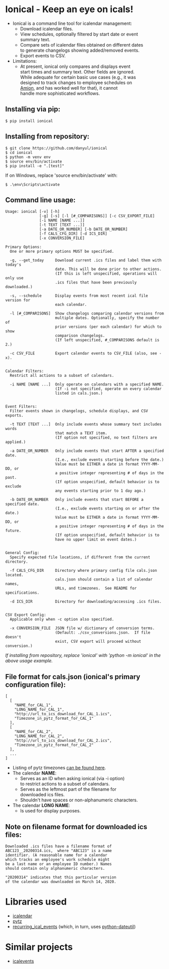 
# Ionical - Keep an eye on icals!

- Ionical is a command line tool for icalendar management:  
  - Download icalendar files.
  - View schedules, optionally filtered by start date or event   
    summary text.
  - Compare sets of icalendar files obtained on different dates  
    to generate changelogs showing added/removed events.
  - Export events to CSV.
- Limitations: 
  - At present, ionical only compares and displays event  
    start times and summary text.  Other fields are ignored.  
    While adequate for certain basic use cases (e.g., it was  
    designed to track changes to employee schedules on  
    [Amion](https://amion.com/), and has worked well for that), it cannot   
    handle more sophisticated workflows.  
  

## Installing via pip:
```
$ pip install ionical
```
  

## Installing from repository:
```
$ git clone https://github.com/danyul/ionical
$ cd ionical
$ python -m venv env
$ source env/bin/activate
$ pip install -e ".[test]"
```
If on Windows, replace 'source env/bin/activate' with:
```
$ .\env\Scripts\activate
```
  


## Command line usage:
```
Usage: ionical [-v] [-h] 
               [-g] [-s] [-l [#_COMPARISONS]] [-c CSV_EXPORT_FILE] 
               [-i NAME [NAME ...]] 
               [-t TEXT [TEXT ...]] 
               [-a DATE_OR_NUMBER] [-b DATE_OR_NUMBER]
               [-f CALS_CFG_DIR] [-d ICS_DIR] 
               [-x CONVERSION_FILE]

Primary Options:
  One or more primary options MUST be specified.

  -g, --get_today     Download current .ics files and label them with today's
                      date. This will be done prior to other actions.
                      (If this is left unspecified, operations will only use
                      .ics files that have been previously downloaded.)

  -s, --schedule      Display events from most recent ical file version for
                      each calendar.

  -l [#_COMPARISONS]  Show changelogs comparing calendar versions from
                      multiple dates. Optionally, specify the number of
                      prior versions (per each calendar) for which to show
                      comparison changelogs.
                      (If left unspecified, #_COMPARISONS default is 2.)

  -c CSV_FILE         Export calendar events to CSV_FILE (also, see -x).


Calendar Filters:
  Restrict all actions to a subset of calendars.

  -i NAME [NAME ...]  Only operate on calendars with a specified NAME.
                      (If -i not specified, operate on every calendar
                      listed in cals.json.)


Event Filters:
  Filter events shown in changelogs, schedule displays, and CSV exports.

  -t TEXT [TEXT ...]  Only include events whose summary text includes words
                      that match a TEXT item.
                      (If option not specified, no text filters are applied.)

  -a DATE_OR_NUMBER   Only include events that start AFTER a specified date.
                      (I.e., exclude events starting before the date.)
                      Value must be EITHER a date in format YYYY-MM-DD, or
                      a positive integer representing # of days in the past.
                      (If option unspecified, default behavior is to exclude
                      any events starting prior to 1 day ago.)

  -b DATE_OR_NUMBER   Only include events that start BEFORE a specified date.
                      (I.e., exclude events starting on or after the date.)
                      Value must be EITHER a date in format YYYY-MM-DD, or
                      a positive integer representing # of days in the future.
                      (If option unspecified, default behavior is to
                      have no upper limit on event dates.)


General Config:
  Specify expected file locations, if different from the current directory.

  -f CALS_CFG_DIR     Directory where primary config file cals.json located.
                      cals.json should contain a list of calendar names,
                      URLs, and timezones.  See README for specifications.

  -d ICS_DIR          Directory for downloading/accessing .ics files.


CSV Export Config:
  Applicable only when -c option also specified.

  -x CONVERSION_FILE  JSON file w/ dictionary of conversion terms.
                      (Default: ./csv_conversions.json.  If file doesn't
                      exist, CSV export will proceed without conversion.)

```

*If installing from repository, replace 'ionical' with 'python -m ionical' 
 in the above usage example.*
   
  
## File format for cals.json (ionical's primary configuration file):
```
[
  [
    "NAME_for_CAL_1", 
    "LONG_NAME_for_CAL_1", 
    "http://url_to_ics_download_for_CAL_1.ics", 
    "Timezone_in_pytz_format_for_CAL_1"
  ],
  [
    "NAME_for_CAL_2", 
    "LONG_NAME_for_CAL_2", 
    "http://url_to_ics_download_for_CAL_2.ics", 
    "Timezone_in_pytz_format_for_CAL_2"
  ],
  ...
]
```
 - Listing of pytz timezones [can be found here](https://stackoverflow.com/questions/13866926/is-there-a-list-of-pytz-timezones).
 - The calendar **NAME**:
     - Serves as an ID when asking ionical (via -i option)    
       to restrict actions to a subset of calendars.
     - Serves as the leftmost part of the filename for  
       downloaded ics files.
     - Shouldn't have spaces or non-alphanumeric characters.  
 - The calendar **LONG NAME**:
     - Is used for display purposes.
  

## Note on filename format for downloaded ics files:

    Downloaded .ics files have a filename format of   
    ABC123__20200314.ics,  where "ABC123" is a name  
    identifier. (A reasonable name for a calendar  
    which tracks an employee's work schedule might  
    be a last name or an employee ID number.) Names  
    should contain only alphanumeric characters.  
  
    "20200314" indicates that this particular version  
    of the calendar was downloaded on March 14, 2020.  
  

# Libraries used

- [icalendar](https://pypi.org/project/icalendar/)
- [pytz](https://pypi.org/project/pytz/)
- [recurring_ical_events](https://pypi.org/project/recurring-ical-events/)
  (which, in turn, uses [python-dateutil](https://pypi.org/project/python-dateutil/))
  

# Similar projects

- [icalevents](https://github.com/irgangla/icalevents)
  

